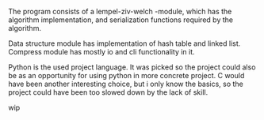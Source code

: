 The program consists of a lempel-ziv-welch -module, which has the algorithm
implementation, and serialization functions required by the algorithm.

Data structure module has implementation of hash table and linked list.
Compress module has mostly io and cli functionality in it.

Python is the used project language. It was picked so the project could also be
as an opportunity for using python in more concrete project. C would have been
another interesting choice, but i only know the basics, so the project could
have been too slowed down by the lack of skill.

wip
